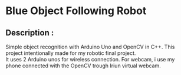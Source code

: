 # Blue Object Following Robot

## Description : 
Simple object recognition with Arduino Uno and OpenCV in C++. This project intentionally made for my robotic final project.   
It uses 2 Arduino unos for wireless connection. For webcam, i use my phone connected with the OpenCV trough Iriun virtual webcam.  
